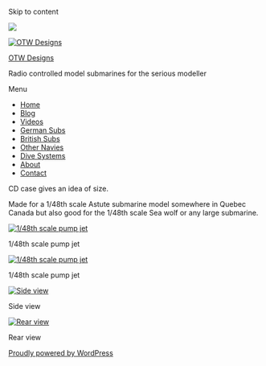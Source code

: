 Skip to content

![](/downloaded/images/cropped-home-back.jpg)

[![OTW Designs](/downloaded/images/cropped-fish-1.png)](/)

[OTW Designs](/)

Radio controlled model submarines for the serious modeller

Menu

  * [Home](/)
  * [Blog](/blog/)
  * [Videos](/videos/)
  * [German Subs](/#GermanSubs)
  * [British Subs](/#BritishSubs)
  * [Other Navies](/#OtherNavies)
  * [Dive Systems](/#DiveSystems)
  * [About](/about-2/)
  * [Contact](/contact-us/)

CD case gives an idea of size.

Made for a 1/48th scale Astute submarine model somewhere in Quebec Canada but
also good for the 1/48th scale Sea wolf or any large submarine.

[![1/48th scale pump jet](/downloaded/images/IMG_1123-150x150.jpg)](/wp-content/uploads/2020/11/IMG_1123-scaled.jpg)

1/48th scale pump jet

[![1/48th scale pump jet](/downloaded/images/IMG_1122-150x150.jpg)](/wp-content/uploads/2020/11/IMG_1122-scaled.jpg)

1/48th scale pump jet

[![Side view](/downloaded/images/DSCF4456-150x150.jpg)](/wp-content/uploads/2020/11/DSCF4456-scaled.jpg)

Side view

[![Rear view](/downloaded/images/DSCF4413-150x150.jpg)](/wp-content/uploads/2020/11/DSCF4413-scaled.jpg)

Rear view

[ Proudly powered by WordPress ](https://en-gb.wordpress.org/)

